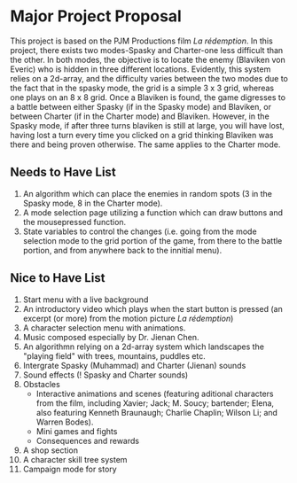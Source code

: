 # Major Project Proposal
This project is based on the PJM Productions film *La rédemption*. In this project, there exists two modes-Spasky and Charter-one less difficult than the other. In both modes, the objective is to locate the enemy (Blaviken von Everic) who is hidden in three different locations. Evidently, this system relies on a 2d-array, and the difficulty varies between the two modes due to the fact that in the spasky mode, the grid is a simple 3 x 3 grid, whereas one plays on an 8 x 8 grid. Once a Blaviken is found, the game digresses to a battle between either Spasky (if in the Spasky mode) and Blaviken, or between Charter (if in the Charter mode) and Blaviken. However, in the Spasky mode, if after three turns blaviken is still at large, you will have lost, having lost a turn every time you clicked on a grid thinking Blaviken was there and being proven otherwise. The same applies to the Charter mode. 

## Needs to Have List
1. An algorithm which can place the enemies in random spots (3 in the Spasky mode, 8 in the Charter mode).
2. A mode selection page utilizing a function which can draw buttons and the mousepressed function.
3. State variables to control the changes (i.e. going from the mode selection mode to the grid portion of the game, from there to the battle portion, and from anywhere back to the innitial menu).

## Nice to Have List
1. Start menu with a live background 
2. An introductory video which plays when the start button is pressed (an excerpt (or more) from the motion picture  *La rédemption*)
3. A character selection menu with animations.
4. Music composed especially by Dr. Jienan Chen.
5. An algorithmn relying on a 2d-array system which landscapes the "playing field" with trees, mountains, puddles etc.
6. Intergrate Spasky (Muhammad) and Charter (Jienan) sounds
7. Sound effects (! Spasky and Charter sounds)  
8. Obstacles
   * Interactive animations and scenes (featuring aditional characters from the film, including Xavier; Jack; M. Soucy; bartender; Elena, also featuring Kenneth Braunaugh; Charlie Chaplin; Wilson Li; and Warren Bodes).
   * Mini games and fights
   * Consequences and rewards
9. A shop section
10. A character skill tree system
11. Campaign mode for story